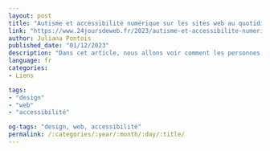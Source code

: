 ```yaml
---
layout: post
title: "Autisme et accessibilité numérique sur les sites web au quotidien"
link: "https://www.24joursdeweb.fr/2023/autisme-et-accessibilite-numerique-sur-les-sites-web-au-quotidien"
author: Juliana Pontois
published_date: "01/12/2023"
description: "Dans cet article, nous allons voir comment les personnes autistes vivent l’accessibilité numérique au quotidien à travers leurs navigations sur les sites web."
language: fr
categories:
- Liens

tags:
- "design"
- "web"
- "accessibilité"

og-tags: "design, web, accessibilité"
permalink: /:categories/:year/:month/:day/:title/
---
```

